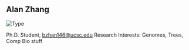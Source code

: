 ## Alan Zhang

![Type](https://img.shields.io/badge/FileType-.fasta-yellow)

Ph.D. Student, bzhan146@ucsc.edu 
Research Interests: Genomes, Trees, Comp Bio stuff
